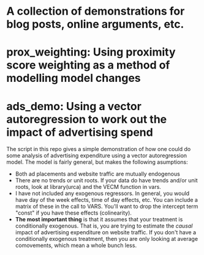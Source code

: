 A collection of demonstrations for blog posts, online arguments, etc.
=====
# prox_weighting: Using proximity score weighting as a method of modelling model changes


# ads_demo: Using a vector autoregression to work out the impact of advertising spend


The script in this repo gives a simple demonstration of how one could do some analysis of advertising expenditure using a vector autoregression model. The model is fairly general, but makes the following asumptions:
- Both ad placements and website traffic are mutually endogenous
- There are no trends or unit roots. If your data do have trends and/or unit roots, look at library(urca) and the VECM function in vars.
- I have not included any exogenous regressors. In general, you would have day of the week effects, time of day effects, etc. You can include a matrix of these in the call to VARS. You'll want to drop the intercept term "const" if you have these effects (colinearity). 
- **The most important thing** is that it assumes that your treatment is conditionally exogenous. That is, you are trying to estimate the *causal* impact of advertising expenditure on website traffic. If you don't have a conditionally exogenous treatment, then you are only looking at average comovements, which mean a whole bunch less.


